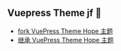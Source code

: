 ## Vuepress Theme jf 👋

- [fork VuePress Theme Hope 主题](https://github.com/theme-hope-jf/theme-hope)
- [继承 VuePress Theme Hope 主题](https://github.com/theme-hope-jf/theme-hope-jf)


